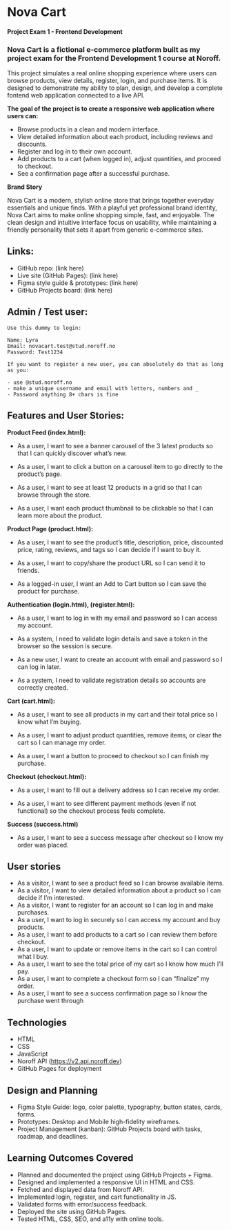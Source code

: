 # Nova Cart

#### Project Exam 1 - Frontend Development

### Nova Cart is a fictional e-commerce platform built as my project exam for the Frontend Development 1 course at Noroff.

This project simulates a real online shopping experience where users can browse products, view details, register, login, and purchase items. It is designed to demonstrate my ability to plan, design, and develop a complete fontend web application connected to a live API.

**The goal of the project is to create a responsive web application where users can:**

- Browse products in a clean and modern interface.
- View detailed information about each product, including reviews and discounts.
- Register and log in to their own account.
- Add products to a cart (when logged in), adjust quantities, and proceed to checkout.
- See a confirmation page after a successful purchase.

**Brand Story**

Nova Cart is a modern, stylish online store that brings together everyday essentials and unique finds. With a playful yet professional brand identity, Nova Cart aims to make online shopping simple, fast, and enjoyable. The clean design and intuitive interface focus on usability, while maintaining a friendly personality that sets it apart from generic e-commerce sites.

## Links:

- GitHub repo: (link here)
- Live site (GitHub Pages): (link here)
- Figma style guide & prototypes: (link here)
- GitHub Projects board: (link here)

## Admin / Test user:

    Use this dummy to login:

    Name: Lyra
    Email: novacart.test@stud.noroff.no
    Password: Test1234

    If you want to register a new user, you can absolutely do that as long as you:

    - use @stud.noroff.no
    - make a unique username and email with letters, numbers and _
    - Password anything 8+ chars is fine

## Features and User Stories:

**Product Feed (index.html):**

- As a user, I want to see a banner carousel of the 3 latest products so that I can quickly discover what’s new.

- As a user, I want to click a button on a carousel item to go directly to the product’s page.

- As a user, I want to see at least 12 products in a grid so that I can browse through the store.

- As a user, I want each product thumbnail to be clickable so that I can learn more about the product.

**Product Page (product.html):**

- As a user, I want to see the product’s title, description, price, discounted price, rating, reviews, and tags so I can decide if I want to buy it.

- As a user, I want to copy/share the product URL so I can send it to friends.

- As a logged-in user, I want an Add to Cart button so I can save the product for purchase.

**Authentication (login.html), (register.html):**

- As a user, I want to log in with my email and password so I can access my account.

- As a system, I need to validate login details and save a token in the browser so the session is secure.

- As a new user, I want to create an account with email and password so I can log in later.

- As a system, I need to validate registration details so accounts are correctly created.

**Cart (cart.html):**

- As a user, I want to see all products in my cart and their total price so I know what I’m buying.

- As a user, I want to adjust product quantities, remove items, or clear the cart so I can manage my order.

- As a user, I want a button to proceed to checkout so I can finish my purchase.

**Checkout (checkout.html):**

- As a user, I want to fill out a delivery address so I can receive my order.

- As a user, I want to see different payment methods (even if not functional) so the checkout process feels complete.

**Success (success.html)**

- As a user, I want to see a success message after checkout so I know my order was placed.

## User stories

- As a visitor, I want to see a product feed so I can browse available items.
- As a visitor, I want to view detailed information about a product so I can decide if I’m interested.
- As a visitor, I want to register for an account so I can log in and make purchases.
- As a user, I want to log in securely so I can access my account and buy products.
- As a user, I want to add products to a cart so I can review them before checkout.
- As a user, I want to update or remove items in the cart so I can control what I buy.
- As a user, I want to see the total price of my cart so I know how much I’ll pay.
- As a user, I want to complete a checkout form so I can “finalize” my order.
- As a user, I want to see a success confirmation page so I know the purchase went through

## Technologies

- HTML
- CSS
- JavaScript
- Noroff API (https://v2.api.noroff.dev)
- GitHub Pages for deployment

## Design and Planning

- Figma Style Guide: logo, color palette, typography, button states, cards, forms.
- Prototypes: Desktop and Mobile high-fidelity wireframes.
- Project Management (kanban): GitHub Projects board with tasks, roadmap, and deadlines.

## Learning Outcomes Covered

- Planned and documented the project using GitHub Projects + Figma.
- Designed and implemented a responsive UI in HTML and CSS.
- Fetched and displayed data from Noroff API.
- Implemented login, register, and cart functionality in JS.
- Validated forms with error/success feedback.
- Deployed the site using GitHub Pages.
- Tested HTML, CSS, SEO, and a11y with online tools.
